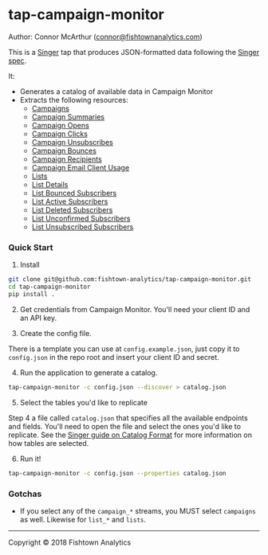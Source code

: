 # tap-campaign-monitor

Author: Connor McArthur (connor@fishtownanalytics.com)

This is a [Singer](http://singer.io) tap that produces JSON-formatted data following the [Singer spec](https://github.com/singer-io/getting-started/blob/master/SPEC.md).

It:

- Generates a catalog of available data in Campaign Monitor
- Extracts the following resources:
  - [Campaigns](https://www.campaignmonitor.com/api/clients/#getting-sent-campaigns)
  - [Campaign Summaries](https://www.campaignmonitor.com/api/campaigns/#campaign-summary)
  - [Campaign Opens](https://www.campaignmonitor.com/api/campaigns/#campaign-opens)
  - [Campaign Clicks](https://www.campaignmonitor.com/api/campaigns/#campaign-clicks)
  - [Campaign Unsubscribes](https://www.campaignmonitor.com/api/campaigns/#campaign-unsubscribes)
  - [Campaign Bounces](https://www.campaignmonitor.com/api/campaigns/#campaign-bounces)
  - [Campaign Recipients](https://www.campaignmonitor.com/api/campaigns/#campaign-recipients)
  - [Campaign Email Client Usage](https://www.campaignmonitor.com/api/campaigns/#campaign-email-client-usage)
  - [Lists](https://www.campaignmonitor.com/api/clients/#getting-subscriber-lists)
  - [List Details](https://www.campaignmonitor.com/api/lists/#list-details)
  - [List Bounced Subscribers](https://www.campaignmonitor.com/api/lists/#bounced-subscribers)
  - [List Active Subscribers](https://www.campaignmonitor.com/api/lists/#active-subscribers)
  - [List Deleted Subscribers](https://www.campaignmonitor.com/api/lists/#deleted-subscribers)
  - [List Unconfirmed Subscribers](https://www.campaignmonitor.com/api/lists/#unconfirmed-subscribers)
  - [List Unsubscribed Subscribers](https://www.campaignmonitor.com/api/lists/#unsubscribed-subscribers)

### Quick Start

1. Install

```bash
git clone git@github.com:fishtown-analytics/tap-campaign-monitor.git
cd tap-campaign-monitor
pip install .
```

2. Get credentials from Campaign Monitor. You'll need your client ID and an API key.

3. Create the config file.

There is a template you can use at `config.example.json`, just copy it to `config.json` in the repo root and insert your client ID and secret.

4. Run the application to generate a catalog.

```bash
tap-campaign-monitor -c config.json --discover > catalog.json
```

5. Select the tables you'd like to replicate

Step 4 a file called `catalog.json` that specifies all the available endpoints and fields. You'll need to open the file and select the ones you'd like to replicate. See the [Singer guide on Catalog Format](https://github.com/singer-io/getting-started/blob/c3de2a10e10164689ddd6f24fee7289184682c1f/BEST_PRACTICES.md#catalog-format) for more information on how tables are selected.

6. Run it!

```bash
tap-campaign-monitor -c config.json --properties catalog.json
```

### Gotchas

- If you select any of the `campaign_*` streams, you MUST select `campaigns` as well. Likewise for `list_*` and `lists`.

---

Copyright &copy; 2018 Fishtown Analytics
